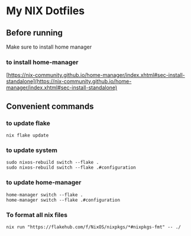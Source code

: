 
# My NIX Dotfiles

## Before running
Make sure to install home manager
### to install home-manager
[https://nix-community.github.io/home-manager/index.xhtml#sec-install-standalone](https://nix-community.github.io/home-manager/index.xhtml#sec-install-standalone)

## Convenient commands

### to update flake

    nix flake update

### to update system

    sudo nixos-rebuild switch --flake .
    sudo nixos-rebuild switch --flake .#configuration

### to update home-manager

    home-manager switch --flake .
    home-manager switch --flake .#configuration

### To format all nix files
    
    nix run "https://flakehub.com/f/NixOS/nixpkgs/*#nixpkgs-fmt" -- ./